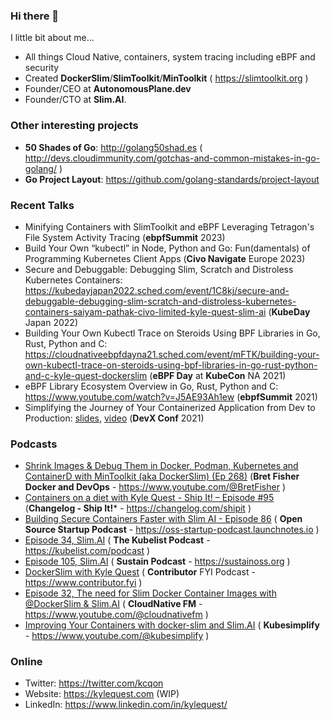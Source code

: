 ### Hi there 👋

I little bit about me... 

- All things Cloud Native, containers, system tracing including eBPF and security
- Created **DockerSlim**/**SlimToolkit**/**MinToolkit** ( https://slimtoolkit.org )
- Founder/CEO at **AutonomousPlane.dev**
- Founder/CTO at **Slim.AI**.

### Other interesting projects

- **50 Shades of Go**: http://golang50shad.es ( http://devs.cloudimmunity.com/gotchas-and-common-mistakes-in-go-golang/ )
- **Go Project Layout**: https://github.com/golang-standards/project-layout


### Recent Talks

- Minifying Containers with SlimToolkit and eBPF Leveraging Tetragon's File System Activity Tracing (**ebpfSummit** 2023)
- Build Your Own “kubectl” in Node, Python and Go: Fun(damentals) of Programming Kubernetes Client Apps (**Civo Navigate** Europe 2023)
- Secure and Debuggable: Debugging Slim, Scratch and Distroless Kubernetes Containers: https://kubedayjapan2022.sched.com/event/1C8kj/secure-and-debuggable-debugging-slim-scratch-and-distroless-kubernetes-containers-saiyam-pathak-civo-limited-kyle-quest-slim-ai (**KubeDay** Japan 2022)
- Building Your Own Kubectl Trace on Steroids Using BPF Libraries in Go, Rust, Python and C: https://cloudnativeebpfdayna21.sched.com/event/mFTK/building-your-own-kubectl-trace-on-steroids-using-bpf-libraries-in-go-rust-python-and-c-kyle-quest-dockerslim (**eBPF Day** at **KubeCon** NA 2021)
- eBPF Library Ecosystem Overview in Go, Rust, Python and C: https://www.youtube.com/watch?v=J5AE93Ah1ew (**ebpfSummit** 2021)
- Simplifying the Journey of Your Containerized Application from Dev to Production: [slides](https://speakerdeck.com/kcq/simplifying-the-journey-of-your-containerized-application-from-dev-to-production), [video](https://www.youtube.com/watch?v=8iJ_6VUzk1I) (**DevX Conf** 2021)


### Podcasts

- [Shrink Images & Debug Them in Docker, Podman, Kubernetes and ContainerD with MinToolkit (aka DockerSlim) (Ep 268)](https://www.youtube.com/watch?v=osIvjM34Pic) (**Bret Fisher Docker and DevOps** - https://www.youtube.com/@BretFisher )
- [Containers on a diet with Kyle Quest - Ship It! – Episode #95](https://changelog.com/shipit/95) (**Changelog - Ship It!*** - https://changelog.com/shipit )
- [Building Secure Containers Faster with Slim AI - Episode 86](https://podcasters.spotify.com/pod/show/ossstartuppodcast/episodes/E86-Building-Secure-Containers-Faster-with-Slim-AI-e243j0i) ( **Open Source Startup Podcast** - https://oss-startup-podcast.launchnotes.io )
- [Episode 34, Slim.AI](https://www.heavybit.com/library/podcasts/the-kubelist-podcast/ep-34-slim-ai-with-kyle-quest-and-john-amaral) ( **The Kubelist Podcast** - https://kubelist.com/podcast )
- [Episode 105, Slim.AI](https://podcast.sustainoss.org/105) ( **Sustain Podcast** - https://sustainoss.org )
- [DockerSlim with Kyle Quest](https://www.contributor.fyi/dockerslim) ( **Contributor** FYI Podcast - https://www.contributor.fyi )
- [Episode 32, The need for Slim Docker Container Images with @DockerSlim & Slim.AI](https://www.youtube.com/watch?v=1o14tIEhZL0) ( **CloudNative FM** - https://www.youtube.com/@cloudnativefm )
- [Improving Your Containers with docker-slim and Slim.AI](https://www.youtube.com/watch?v=ql0UxDYJTMs) ( **Kubesimplify** - https://www.youtube.com/@kubesimplify )


### Online

- Twitter: https://twitter.com/kcqon
- Website: https://kylequest.com (WIP)
- LinkedIn: https://www.linkedin.com/in/kylequest/


